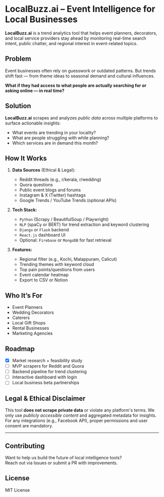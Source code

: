 # LocalBuzz.ai – Event Intelligence for Local Businesses

**LocalBuzz.ai** is a trend analytics tool that helps event planners, decorators, and local service providers stay ahead by monitoring real-time search intent, public chatter, and regional interest in event-related topics.

## Problem

Event businesses often rely on guesswork or outdated patterns. But trends shift fast — from theme ideas to seasonal demand and cultural influences.

**What if they had access to what people are actually searching for or asking online — in real time?**

## Solution

**LocalBuzz.ai** scrapes and analyzes *public data* across multiple platforms to surface actionable insights:

- What events are trending in your locality?
- What are people struggling with while planning?
- Which services are in demand this month?

## How It Works

1. **Data Sources** (Ethical & Legal):
   - Reddit threads (e.g., r/kerala, r/wedding)
   - Quora questions
   - Public event blogs and forums
   - Instagram & X (Twitter) hashtags
   - Google Trends / YouTube Trends (optional APIs)

2. **Tech Stack:**
   - `Python` (Scrapy / BeautifulSoup / Playwright)
   - `NLP` (spaCy or BERT) for trend extraction and keyword clustering
   - `Django` or `Flask` backend
   - `React.js` dashboard UI
   - Optional: `Firebase` or `MongoDB` for fast retrieval

3. **Features:**
   - Regional filter (e.g., Kochi, Malappuram, Calicut)
   - Trending themes with keyword cloud
   - Top pain points/questions from users
   - Event calendar heatmap
   - Export to CSV or Notion

## Who It’s For

- Event Planners
- Wedding Decorators
- Caterers
- Local Gift Shops
- Rental Businesses
- Marketing Agencies

## Roadmap

- [x] Market research + feasibility study
- [ ] MVP scrapers for Reddit and Quora
- [ ] Backend pipeline for trend clustering
- [ ] Interactive dashboard with login
- [ ] Local business beta partnerships

## Legal & Ethical Disclaimer

This tool **does not scrape private data** or violate any platform's terms. We only use *publicly accessible content* and aggregated metadata for insights. For any integrations (e.g., Facebook API), proper permissions and user consent are mandatory.

---

## Contributing

Want to help us build the future of local intelligence tools?  
Reach out via Issues or submit a PR with improvements.

## License

MIT License

